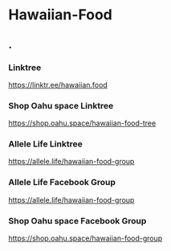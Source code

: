 # Hawaiian-Food
.
-

### Linktree
https://linktr.ee/hawaiian.food

### Shop Oahu space Linktree
https://shop.oahu.space/hawaiian-food-tree

### Allele Life Linktree
https://allele.life/hawaiian-food-group

### Allele Life Facebook Group
https://allele.life/hawaiian-food-group

### Shop Oahu space Facebook Group
https://shop.oahu.space/hawaiian-food-group

